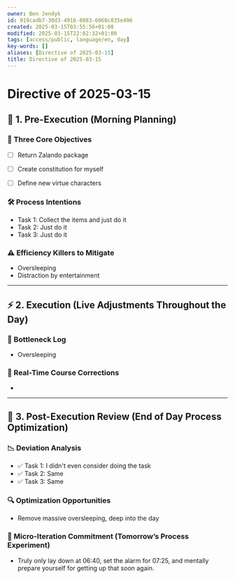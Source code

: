 ```yaml
---
owner: Ben Jendyk
id: 019cadb7-30d3-4916-8083-6060c835e496
created: 2025-03-15T03:55:56+01:00
modified: 2025-03-15T22:02:32+01:00
tags: [access/public, language/en, day]
key-words: []
aliases: [Directive of 2025-03-15]
title: Directive of 2025-03-15
---
```


# Directive of 2025-03-15

## 🌅 1. Pre-Execution (Morning Planning)

### 🎯 Three Core Objectives

<!-- Most critical task 1 – outcome-driven, not just an activity. -->
- [ ] Return Zalando package
<!-- Most critical task 2 – make it concrete and measurable. -->
- [ ] Create constitution for myself
<!-- Most critical task 3 – must fit within the day’s execution capacity. -->
- [ ] Define new virtue characters

### 🛠️ Process Intentions

<!-- How will this be executed most efficiently? E.g., deep work session, batching tasks, specific tool usage. -->
- Task 1: Collect the items and just do it
- Task 2: Just do it
- Task 3: Just do it

### ⚠️ Efficiency Killers to Mitigate

<!-- What are the biggest risks to focus/execution today? E.g., distractions, decision fatigue, overplanning. -->
- Oversleeping
- Distraction by entertainment

---

## ⚡ 2. Execution (Live Adjustments Throughout the Day)

### 📌 Bottleneck Log

<!-- What slowed execution today? E.g., distractions, over-perfection, slow decision-making, unexpected blockers. -->
- Oversleeping

### 🔄 Real-Time Course Corrections

<!-- What tweaks were made mid-day to maintain efficiency? Only note direct changes to process. -->
-

---

## 🌙 3. Post-Execution Review (End of Day Process Optimization)

### 📉 Deviation Analysis

<!-- Did execution match expectation? If not, what caused deviation? -->
- ✅ Task 1: I didn't even consider doing the task
- ✅ Task 2: Same
- ✅ Task 3: Same

### 🔍 Optimization Opportunities

<!-- What execution inefficiency should be addressed tomorrow? Focus on a single high-leverage improvement. -->
- Remove massive oversleeping, deep into the day

### 🧪 Micro-Iteration Commitment (Tomorrow’s Process Experiment)

<!-- What **one small tweak** will be tested tomorrow to refine execution? Keep it experimental and specific. -->
- Truly only lay down at 06:40, set the alarm for 07:25, and mentally prepare yourself for getting up that soon again.
